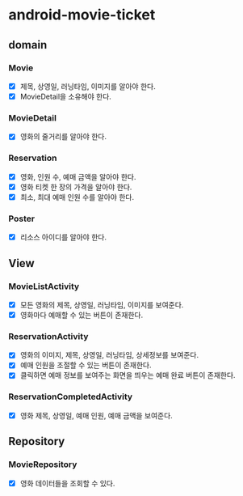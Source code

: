 # android-movie-ticket

## domain

### Movie
- [x] 제목, 상영일, 러닝타임, 이미지를 알아야 한다.
- [x] MovieDetail을 소유해야 한다.

### MovieDetail
- [x] 영화의 줄거리를 알아야 한다.

### Reservation
- [x] 영화, 인원 수, 예매 금액을 알아야 한다.
- [x] 영화 티켓 한 장의 가격을 알아야 한다.
- [x] 최소, 최대 예매 인원 수를 알아야 한다.

### Poster
- [x] 리소스 아이디를 알아야 한다.

## View

### MovieListActivity
- [x] 모든 영화의 제목, 상영일, 러닝타임, 이미지를 보여준다.
- [x] 영화마다 예매할 수 있는 버튼이 존재한다.

### ReservationActivity
- [x] 영화의 이미지, 제목, 상영일, 러닝타임, 상세정보를 보여준다.
- [x] 예매 인원을 조절할 수 있는 버튼이 존재한다.
- [x] 클릭하면 예매 정보를 보여주는 화면을 띄우는 예매 완료 버튼이 존재한다.

### ReservationCompletedActivity
- [x] 영화 제목, 상영일, 예매 인원, 예매 금액을 보여준다.

## Repository

### MovieRepository
- [x] 영화 데이터들을 조회할 수 있다.
